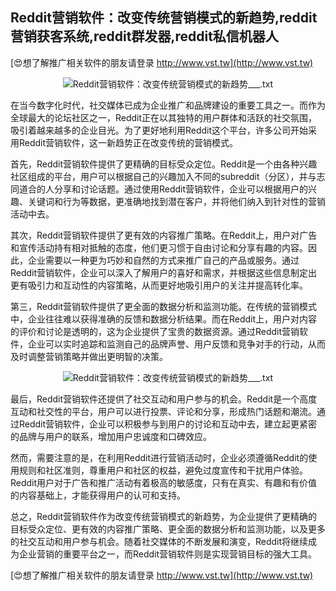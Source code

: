 ## **Reddit营销软件：改变传统营销模式的新趋势,reddit营销获客系统,reddit群发器,reddit私信机器人**

[😍想了解推广相关软件的朋友请登录 http://www.vst.tw](http://www.vst.tw)

 <center><img src="https://vst.tw/MP4/tuiguang/png/2.png" alt="Reddit营销软件：改变传统营销模式的新趋势___.txt"></center>

在当今数字化时代，社交媒体已成为企业推广和品牌建设的重要工具之一。而作为全球最大的论坛社区之一，Reddit正在以其独特的用户群体和活跃的社交氛围，吸引着越来越多的企业目光。为了更好地利用Reddit这个平台，许多公司开始采用Reddit营销软件，这一新趋势正在改变传统的营销模式。

首先，Reddit营销软件提供了更精确的目标受众定位。Reddit是一个由各种兴趣社区组成的平台，用户可以根据自己的兴趣加入不同的subreddit（分区），并与志同道合的人分享和讨论话题。通过使用Reddit营销软件，企业可以根据用户的兴趣、关键词和行为等数据，更准确地找到潜在客户，并将他们纳入到针对性的营销活动中去。

其次，Reddit营销软件提供了更有效的内容推广策略。在Reddit上，用户对广告和宣传活动持有相对抵触的态度，他们更习惯于自由讨论和分享有趣的内容。因此，企业需要以一种更为巧妙和自然的方式来推广自己的产品或服务。通过Reddit营销软件，企业可以深入了解用户的喜好和需求，并根据这些信息制定出更有吸引力和互动性的内容策略，从而更好地吸引用户的关注并提高转化率。

第三，Reddit营销软件提供了更全面的数据分析和监测功能。在传统的营销模式中，企业往往难以获得准确的反馈和数据分析结果。而在Reddit上，用户对内容的评价和讨论是透明的，这为企业提供了宝贵的数据资源。通过Reddit营销软件，企业可以实时追踪和监测自己的品牌声誉、用户反馈和竞争对手的行动，从而及时调整营销策略并做出更明智的决策。

 <center><img src="https://vst.tw/MP4/tuiguang/png/8.png" alt="Reddit营销软件：改变传统营销模式的新趋势___.txt"></center>

最后，Reddit营销软件还提供了社交互动和用户参与的机会。Reddit是一个高度互动和社交性的平台，用户可以进行投票、评论和分享，形成热门话题和潮流。通过Reddit营销软件，企业可以积极参与到用户的讨论和互动中去，建立起更紧密的品牌与用户的联系，增加用户忠诚度和口碑效应。

然而，需要注意的是，在利用Reddit进行营销活动时，企业必须遵循Reddit的使用规则和社区准则，尊重用户和社区的权益，避免过度宣传和干扰用户体验。Reddit用户对于广告和推广活动有着极高的敏感度，只有在真实、有趣和有价值的内容基础上，才能获得用户的认可和支持。

总之，Reddit营销软件作为改变传统营销模式的新趋势，为企业提供了更精确的目标受众定位、更有效的内容推广策略、更全面的数据分析和监测功能，以及更多的社交互动和用户参与机会。随着社交媒体的不断发展和演变，Reddit将继续成为企业营销的重要平台之一，而Reddit营销软件则是实现营销目标的强大工具。

[😍想了解推广相关软件的朋友请登录 http://www.vst.tw](http://www.vst.tw)



